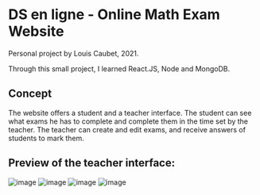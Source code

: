 # DS en ligne - Online Math Exam Website

Personal project by Louis Caubet, 2021. 

Through this small project, I learned React.JS, Node and MongoDB.


## Concept

The website offers a student and a teacher interface. The student can see what exams he has to complete and complete them in the time set by the teacher.
The teacher can create and edit exams, and receive answers of students to mark them.

## Preview of the teacher interface: 

![image](https://user-images.githubusercontent.com/59528773/140278829-f0c36542-8ceb-4b45-a11d-77719553ec21.png)
![image](https://user-images.githubusercontent.com/59528773/140278891-6fa67995-7780-4f65-b864-7ca7e65eef84.png)
![image](https://user-images.githubusercontent.com/59528773/140278959-ad23bde7-8f5a-404b-9013-a25d2d4deeac.png)
![image](https://user-images.githubusercontent.com/59528773/140279040-b1f66e4b-6bdf-43d0-8a53-b543e40a24c5.png)
